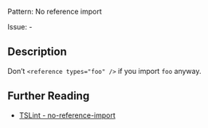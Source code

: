 Pattern: No reference import

Issue: -

## Description

Don’t `<reference types="foo" />` if you import `foo` anyway.

## Further Reading

* [TSLint - no-reference-import](https://palantir.github.io/tslint/rules/no-reference-import)